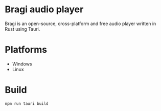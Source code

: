 # Bragi audio player

Bragi is an open-source, cross-platform and free audio player written in Rust using Tauri.

# Platforms

- Windows
- Linux

# Build
```bash
npm run tauri build
```

